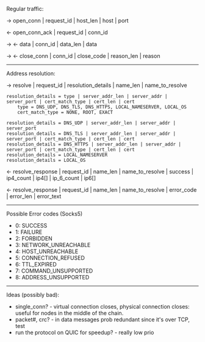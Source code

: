 Regular traffic:

→ open_conn | request_id | host_len | host | port

← open_conn_ack | request_id | conn_id

→ ← data | conn_id | data_len | data

→ ← close_conn | conn_id | close_code | reason_len | reason

---

Address resolution:

→ resolve | request_id | resolution_details | name_len | name_to_resolve

    resolution_details = type | server_addr_len | server_addr | server_port | cert_match_type | cert_len | cert
        type = DNS_UDP, DNS_TLS, DNS_HTTPS, LOCAL_NAMESERVER, LOCAL_OS
        cert_match_type = NONE, ROOT, EXACT

    resolution_details = DNS_UDP | server_addr_len | server_addr | server_port
    resolution_details = DNS_TLS | server_addr_len | server_addr | server_port | cert_match_type | cert_len | cert
    resolution_details = DNS_HTTPS | server_addr_len | server_addr | server_port | cert_match_type | cert_len | cert
    resolution_details = LOCAL_NAMESERVER
    resolution_details = LOCAL_OS

← resolve_response | request_id | name_len | name_to_resolve | success | ip4_count | ip4[] | ip_6_count | ip6[]

← resolve_response | request_id | name_len | name_to_resolve | error_code | error_len | error_text

---

Possible Error codes (Socks5)
-    0: SUCCESS
-    1: FAILURE
-    2: FORBIDDEN
-    3: NETWORK_UNREACHABLE
-    4: HOST_UNREACHABLE
-    5: CONNECTION_REFUSED
-    6: TTL_EXPIRED
-    7: COMMAND_UNSUPPORTED
-    8: ADDRESS_UNSUPPORTED

---

Ideas (possibly bad):
- single_conn? - virtual connection closes, physical connection closes: useful for nodes in the middle of the chain.
- packet#, crc? - in data messages prob redundant since it's over TCP, test
- run the protocol on QUIC for speedup? - really low prio
